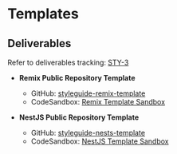 <!--
 * Made with ❤️ and adobo by Kurocado Studio
 * Copyright (c) 2024. All Rights Reserved.
 *
 * Learn more about Kurocado Studio: {@link https://www.kurocado.studio}
 *
 * Explore our open-source projects: {@link https://github.com/kurocado-studio}
-->

# Templates

## **Deliverables**

Refer to deliverables tracking: [STY-3](https://kurocado.youtrack.cloud/articles/STY-3)

- **Remix Public Repository Template**

  - GitHub:
    [styleguide-remix-template](https://github.com/Kurocado-Studio/styleguide-remix-template)
  - CodeSandbox:
    [Remix Template Sandbox](https://codesandbox.io/p/sandbox/github/Kurocado-Studio/styleguide-remix-template)

- **NestJS Public Repository Template**
  - GitHub:
    [styleguide-nests-template](https://github.com/Kurocado-Studio/styleguide-nests-template)
  - CodeSandbox:
    [NestJS Template Sandbox](https://codesandbox.io/p/sandbox/github/Kurocado-Studio/styleguide-nests-template)
